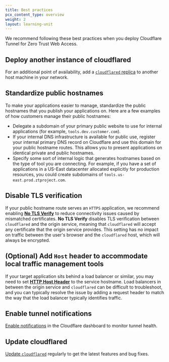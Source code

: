 ```yaml
---
title: Best practices
pcx_content_type: overview
weight: 2
layout: learning-unit
---
```


We recommend following these best practices when you deploy Cloudflare Tunnel for Zero Trust Web Access.

## Deploy another instance of cloudflared

For an additional point of availability, add a [`cloudflared` replica](/cloudflare-one/connections/connect-networks/deploy-tunnels/deploy-cloudflared-replicas/) to another host machine in your network.

## Standardize public hostnames

To make your applications easier to manage, standardize the public hostnames that you publish your applications on. Here are a few examples of how customers manage their public hostnames:

- Delegate a subdomain of your primary public website to use for internal applications (for example, `tools.dev.customer.com`).
- If your internal DNS infrastructure is available for public use, register your internal primary DNS record on Cloudflare and use this domain for your public hostname routes. This allows you to present applications on identical private and public hostnames.
- Specify some sort of internal logic that generates hostnames based on the type of tool you are connecting. For example, if you have a set of applications in a US-East datacenter allocated explicitly for production resources, you could create subdomains of `tools.us-east.prod.ztproject.com`.

## Disable TLS verification

If your public hostname route serves an `HTTPS` application, we recommend enabling [**No TLS Verify**](/cloudflare-one/connections/connect-networks/configure-tunnels/origin-configuration/#notlsverify) to reduce connectivity issues caused by mismatched certificates. **No TLS Verify** disables TLS verification between `cloudflared` and the origin service, meaning that `cloudflared` will accept any certificate that the origin service provides. This setting has no impact on traffic between the user's browser and the `cloudflared` host, which will always be encrypted.

## (Optional) Add `Host` header to accommodate local traffic management tools

If your target application sits behind a load balancer or similar, you may need to set [**HTTP Host Header**](/cloudflare-one/connections/connect-networks/configure-tunnels/origin-configuration/#httphostheader) to the service hostname. Load balancers in between the origin service and `cloudflared` can be difficult to troubleshoot, and you can typically resolve the issue by adding a request header to match the way that the load balancer typically identifies traffic.

## Enable tunnel notifications

[Enable notifications](/cloudflare-one/connections/connect-networks/monitor-tunnels/notifications/) in the Cloudflare dashboard to monitor tunnel health.

## Update cloudflared

[Update `cloudflared`](/cloudflare-one/connections/connect-networks/downloads/update-cloudflared/) regularly to get the latest features and bug fixes.
